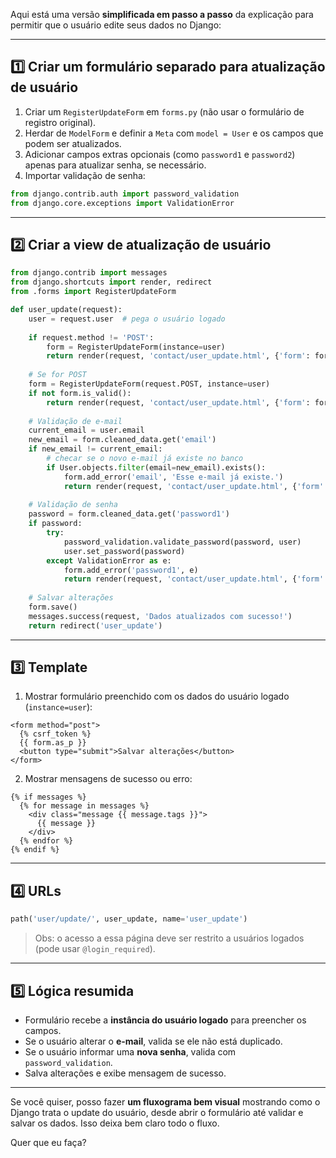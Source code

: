 Aqui está uma versão **simplificada em passo a passo** da explicação para permitir que o usuário edite seus dados no Django:

---

## **1️⃣ Criar um formulário separado para atualização de usuário**

1. Criar um `RegisterUpdateForm` em `forms.py` (não usar o formulário de registro original).
2. Herdar de `ModelForm` e definir a `Meta` com `model = User` e os campos que podem ser atualizados.
3. Adicionar campos extras opcionais (como `password1` e `password2`) apenas para atualizar senha, se necessário.
4. Importar validação de senha:

```python
from django.contrib.auth import password_validation
from django.core.exceptions import ValidationError
```

---

## **2️⃣ Criar a view de atualização de usuário**

```python
from django.contrib import messages
from django.shortcuts import render, redirect
from .forms import RegisterUpdateForm

def user_update(request):
    user = request.user  # pega o usuário logado
    
    if request.method != 'POST':
        form = RegisterUpdateForm(instance=user)
        return render(request, 'contact/user_update.html', {'form': form})
    
    # Se for POST
    form = RegisterUpdateForm(request.POST, instance=user)
    if not form.is_valid():
        return render(request, 'contact/user_update.html', {'form': form})
    
    # Validação de e-mail
    current_email = user.email
    new_email = form.cleaned_data.get('email')
    if new_email != current_email:
        # checar se o novo e-mail já existe no banco
        if User.objects.filter(email=new_email).exists():
            form.add_error('email', 'Esse e-mail já existe.')
            return render(request, 'contact/user_update.html', {'form': form})
    
    # Validação de senha
    password = form.cleaned_data.get('password1')
    if password:
        try:
            password_validation.validate_password(password, user)
            user.set_password(password)
        except ValidationError as e:
            form.add_error('password1', e)
            return render(request, 'contact/user_update.html', {'form': form})
    
    # Salvar alterações
    form.save()
    messages.success(request, 'Dados atualizados com sucesso!')
    return redirect('user_update')
```

---

## **3️⃣ Template**

1. Mostrar formulário preenchido com os dados do usuário logado (`instance=user`):

```django
<form method="post">
  {% csrf_token %}
  {{ form.as_p }}
  <button type="submit">Salvar alterações</button>
</form>
```

2. Mostrar mensagens de sucesso ou erro:

```django
{% if messages %}
  {% for message in messages %}
    <div class="message {{ message.tags }}">
      {{ message }}
    </div>
  {% endfor %}
{% endif %}
```

---

## **4️⃣ URLs**

```python
path('user/update/', user_update, name='user_update')
```

> Obs: o acesso a essa página deve ser restrito a usuários logados (pode usar `@login_required`).

---

## **5️⃣ Lógica resumida**

* Formulário recebe a **instância do usuário logado** para preencher os campos.
* Se o usuário alterar o **e-mail**, valida se ele não está duplicado.
* Se o usuário informar uma **nova senha**, valida com `password_validation`.
* Salva alterações e exibe mensagem de sucesso.

---

Se você quiser, posso fazer **um fluxograma bem visual** mostrando como o Django trata o update do usuário, desde abrir o formulário até validar e salvar os dados. Isso deixa bem claro todo o fluxo.

Quer que eu faça?

